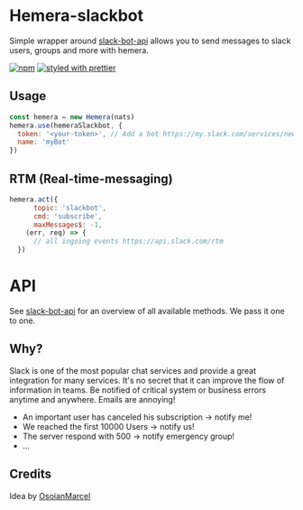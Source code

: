 # Hemera-slackbot

Simple wrapper around [slack-bot-api](https://github.com/mishk0/slack-bot-api) allows you to send messages to slack users, groups and more with hemera.

[![npm](https://img.shields.io/npm/v/hemera-slackbot.svg?maxAge=3600)](https://www.npmjs.com/package/hemera-slackbot)
[![styled with prettier](https://img.shields.io/badge/styled_with-prettier-ff69b4.svg)](#badge)

## Usage

```js
const hemera = new Hemera(nats)
hemera.use(hemeraSlackbot, {
  token: '<your-token>', // Add a bot https://my.slack.com/services/new/bot and put the token
  name: 'myBot'
})
```

## RTM (Real-time-messaging)

```js
hemera.act({
      topic: 'slackbot',
      cmd: 'subscribe',
      maxMessages$: -1,
    (err, req) => {
      // all ingoing events https://api.slack.com/rtm
  })
```

# API

See [slack-bot-api](https://github.com/mishk0/slack-bot-api#methods) for an overview of all available methods. We pass it one to one.

## Why?

Slack is one of the most popular chat services and provide a great integration for many services. It's no secret that it can improve the flow of information in teams. Be notified of critical system or business errors anytime and anywhere. Emails are annoying!

* An important user has canceled his subscription -> notify me!
* We reached the first 10000 Users -> notify us!
* The server respond with 500 -> notify emergency group!
* ...

## Credits

Idea by [OsoianMarcel](https://github.com/OsoianMarcel)
